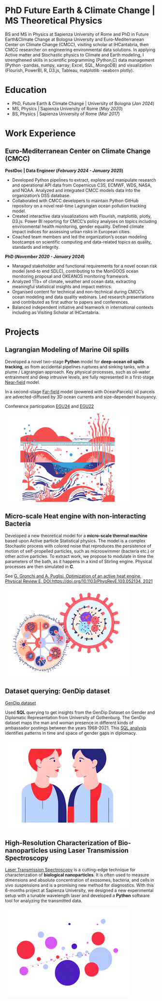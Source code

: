 # PhD Future Earth & Climate Change | MS Theoretical Physics

BS and MS in Physics at Sapienza University of Rome and PhD in Future Earth&Climate Change at Bologna University and Euro-Mediterranean Center on Climate Change (CMCC), visiting scholar at IHCantabria, then CMCC researcher on engineering environmental data solutions.
In applying Active matter and Stochastic physics to Climate and Earth modeling, I strengthened skills in scientific programming (Python,C) data management (Python -pandas, numpy, xarray; Excel, SQL, MongoDB) and visualization (Flourish, PowerBI, R, D3.js, Tableau, matplotlib -seaborn plotly).



# Education
- PhD, Future Earth & Climate Change | University of Bologna (_Jan 2024_)
- MS, Physics | Sapienza University of Rome (_May 2020_)
- BS, Physics | Sapienza University of Rome (_Mar 2017_)

  

# Work Experience 
## Euro-Mediterranean Center on Climate Change (CMCC)
**PostDoc | Data Engineer  (_February 2024 - January 2025_)**
- Developed Python pipelines to extract, explore and manipulate research and operational API data from Copernicus C3S, ECMWF, WDS, NASA, and NOAA. Analyzed and integrated CMCC models data into the organization’s DSS database.
- Collaborated with CMCC developers to maintain Python GitHub repository on a novel real-time Lagrangian ocean pollution tracking model.
- Created interactive data visualizations with Flourish, matplotlib, plotly, D3.js. Power BI reporting for CMCC’s policy analyses on topics including environmental health monitoring, gender equality. Defined climate impact indices for assessing urban risks in European cities.
- Coached team members and led the organization’s ocean modeling bootcamps on scientific computing and data-related topics as quality, standards and integrity.


**PhD (_November 2020 - January 2024_)**
- Managed stakeholder and functional requirements for a novel ocean risk model (end-to end SDLC), contributing to the MonGOOS ocean monitoring proposal and OKEANOS monitoring framework.
- Analyzed 1Tb+ of climate, weather and ocean data, extracting meaningful statistical insights and impact metrics.
- Organised content for technical and non-technical during CMCC’s ocean modeling and data quality webinars. Led research presentations and contributed as first author to papers and conferences.
- Balanced independent initiative and teamwork in international contexts including as Visiting Scholar at IHCantabria. 


  

# Projects
## Lagrangian Modeling of Marine Oil spills

Developed a novel two-stage **Python** model for **deep-ocean oil spills tracking**, as from accidental pipelines ruptures and sinking tanks, with a plume / Lagrangian approach. Key physical processes, such as oil-water entrainment and deep intrusive levels, are fully represented in a first-stage [Near-field](https://github.com/GiuliaGronchi/NearParcels) model. 

In a second-stage [Far-field](https://github.com/GiuliaGronchi/FarParcels) model (powered with OceanParcels) oil parcels are advected-diffused by 3D ocean currents and size-dependent buoyancy.

Conference participation [EGU24](https://meetingorganizer.copernicus.org/EGU24/EGU24-9808.html) and [EGU22](https://meetingorganizer.copernicus.org/EGU22/EGU22-7607.html)

![Images](/assets/img/deep.png)



## Micro-scale Heat engine with non-interacting Bacteria 

Developed a new theoretical model for a **micro-scale thermal machine** based upon Active particle Statistical physics. The model is a complex Stochastic process with colored noise that reproduces the persistence of motion of self-propelled particles, such as microswimmer (bacteria etc.) or other active particles. To extract work, we propose to modulate in time the parameters of the bath, as it happens in a kind of Stirling engine. Physical processes are then simulated in **C**. 

See [G. Gronchi and A. Puglisi, Optimization of an active heat engine, Physical Review E, DOI:https://doi.org/10.1103/PhysRevE.103.052134, 2021](https://journals.aps.org/pre/abstract/10.1103/PhysRevE.103.052134)

![Images](/assets/img/thermal_engine.png)



## Dataset querying: GenDip dataset 
[GenDip dataset](https://www.gu.se/en/gendip/the-gendip-dataset-on-gender-and-diplomatic-representation)

Used **SQL** querying to get insights from the GenDip Dataset on Gender and Diplomatic Representation from University of Gothenburg.
The GenDip dataset maps the man and woman presence in different kinds of ambassador postings between the years 1968-2021. This [SQL analysis](https://github.com/GiuliaGronchi/SQL-GenDip) identifies
patterns in time and space of gender gaps in diplomacy.

![Images](/assets/img/gender_gap.png)

## High-Resolution Characterization of Bio-nanoparticles using Laser Transmission Spectroscopy


[Laser Transmission Spectroscopy](https://ieeexplore.ieee.org/document/9359477) is a cutting-edge technique for characterization of **biological nanoparticles**. It is often used to measure dimensions and absolute concentration of exosomes, bacteria, and cells in vivo suspensions and is a promising new method for diagnostics. With this 6-months project at Sapienza University, we designed a new experimental setup with a tunable wavelength laser and developed a **Python** software tool for analyzing the transmitted data.

![Images](/assets/img/laser.png)


